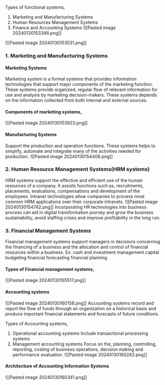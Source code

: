 Types of functional systems,
1. Marketing and Manufacturing Systems
2. Human Resources Management Systems
3. Finance and Accounting Systems
![[Pasted image 20240130153346.png]]

![[Pasted image 20240130153531.png]]

### 1. Marketing and Manufacturing Systems
#### Marketing Systems
Marketing system is a formal systems that provides information technologies that support major components of the marketing function. 
These systems provide organized, regular flow of relevant information for use and analysis by marketing decision-makers. 
These systems depends on the information collected from both internal and external sources. 

#### Components of marketing systems,
![[Pasted image 20240130153923.png]]

#### Manufacturing Systems
Support the production and operation functions.
These systems helps to simplify, automate and integrate many of the activities needed for production.
![[Pasted image 20240130154406.png]]

### 2. Human Resource Management Systems(HRM systems)
HRM systems support the effective and efficient use of the human resources of a company. 
It assists functions such as,
	recruitments,
	placements,
	evaluations,
	compensations and 
	development of the employees.
Intranet technologies allow companies to process most common HRM applications over their corporate intranets.
![[Pasted image 20240130154742.png]]
Incorporating HR technologies into business process can aid in digital transformation journey and grow the business sustainability, avoid staffing crises and improve profitability in the long run. 

### 3. Financial Management Systems
Financial management systems support managers in decisions concerning the financing of a business and the allocation and control of financial resources within a business.
Ex:
	cash and investment management
	capital budgeting
	financial forecasting
	financial planning
#### Types of Financial management systems,
![[Pasted image 20240130155517.png]]

#### Accounting systems
![[Pasted image 20240130160158.png]]
Accounting systems record and report the flow of funds through an organization on a historical basis and produce important financial statements and forecasts of future conditions.

Types of Accounting systems,
1. Operational accounting systems
	Include transactional processing systems
2. Management accounting systems
	Focus on the,
		planning,
		controlling,
		reporting,
		costing of business operations,
		decision making and 
		performance evaluation.
![[Pasted image 20240130160242.png]]

#### Architecture of Accounting Information Systems
![[Pasted image 20240130160341.png]]